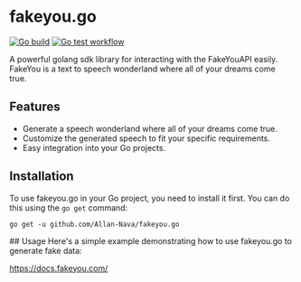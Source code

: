 # fakeyou.go
[![Go build](https://github.com/Allan-Nava/fakeyou.go/actions/workflows/go-build.yml/badge.svg)](https://github.com/Allan-Nava/fakeyou.go/actions/workflows/go-build.yml)
[![Go test workflow](https://github.com/Allan-Nava/fakeyou.go/actions/workflows/go-test.yml/badge.svg)](https://github.com/Allan-Nava/fakeyou.go/actions/workflows/go-test.yml)

A powerful golang sdk library for interacting with the FakeYouAPI easily.
FakeYou is a text to speech wonderland where all of your dreams come true.

## Features
- Generate a speech wonderland where all of your dreams come true.
- Customize the generated speech to fit your specific requirements.
- Easy integration into your Go projects.

## Installation

To use fakeyou.go in your Go project, you need to install it first. You can do this using the `go get` command:

```shell
go get -u github.com/Allan-Nava/fakeyou.go
```

## Usage
Here's a simple example demonstrating how to use fakeyou.go to generate fake data:


https://docs.fakeyou.com/
